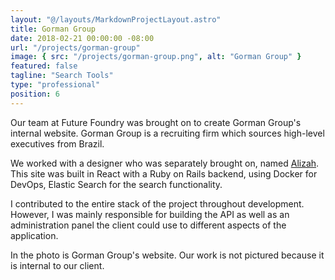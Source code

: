 ```yaml
---
layout: "@/layouts/MarkdownProjectLayout.astro"
title: Gorman Group
date: 2018-02-21 00:00:00 -08:00
url: "/projects/gorman-group"
image: { src: "/projects/gorman-group.png", alt: "Gorman Group" }
featured: false
tagline: "Search Tools"
type: "professional"
position: 6
---
```


Our team at Future Foundry was brought on to create Gorman Group's internal website. Gorman Group is a recruiting firm which sources high-level executives from Brazil.

We worked with a designer who was separately brought on, named [Alizah](https://alizah.com/). This site was built in React with a Ruby on Rails backend, using Docker for DevOps, Elastic Search for the search functionality.

I contributed to the entire stack of the project throughout development. However, I was mainly responsible for building the API as well as an administration panel the client could use to different aspects of the application.

In the photo is Gorman Group's website. Our work is not pictured because it is internal to our client.
